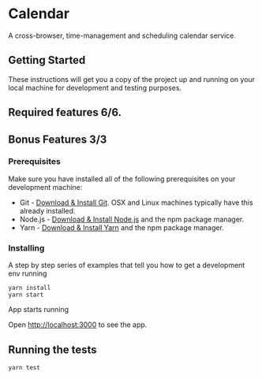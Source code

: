 # Calendar

A cross-browser, time-management and scheduling calendar service.

## Getting Started

These instructions will get you a copy of the project up and running on your local machine for development and testing purposes.

## Required features 6/6.

## Bonus Features 3/3

### Prerequisites

Make sure you have installed all of the following prerequisites on your development machine:

- Git - [Download & Install Git](https://git-scm.com/downloads). OSX and Linux machines typically have this already installed.
- Node.js - [Download & Install Node.js](https://nodejs.org/en/download/) and the npm package manager.
- Yarn - [Download & Install Yarn](https://yarnpkg.com/en/docs/install#windows-stable) and the npm package manager.

### Installing

A step by step series of examples that tell you how to get a development env running

```
yarn install
yarn start
```

App starts running

Open [http://localhost:3000](http://localhost:3000) to see the app.

## Running the tests

```
yarn test
```
